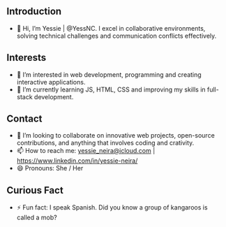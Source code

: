## Introduction
- 👋 Hi, I’m Yessie | @YessNC. I excel in collaborative
environments, solving technical challenges and
communication conflicts effectively.
## Interests
- 👀 I’m interested in web development, programming and creating interactive applications.
- 🌱 I’m currently learning JS, HTML, CSS and improving my skills in full-stack development.
## Contact
- 💞️ I’m looking to collaborate on innovative web projects, open-source contributions, and anything that involves coding and crativity.
- 📫 How to reach me: yessie_neira@icloud.com | https://www.linkedin.com/in/yessie-neira/
- 😄 Pronouns: She / Her
## Curious Fact 
- ⚡ Fun fact: I speak Spanish. Did you know a group of kangaroos is called a mob? 

<!---
YessNC/YessNC is a ✨ special ✨ repository because its `README.md` (this file) appears on your GitHub profile.
You can click the Preview link to take a look at your changes.
--->
